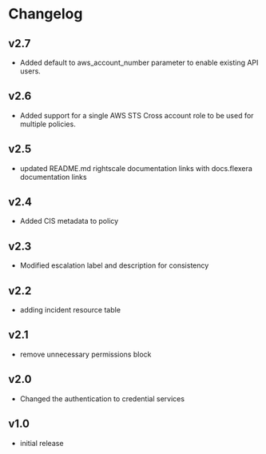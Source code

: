 # Changelog

## v2.7

- Added default to aws_account_number parameter to enable existing API users.

## v2.6

- Added support for a single AWS STS Cross account role to be used for multiple policies.

## v2.5

- updated README.md rightscale documentation links with docs.flexera documentation links

## v2.4

- Added CIS metadata to policy

## v2.3

- Modified escalation label and description for consistency

## v2.2

- adding incident resource table

## v2.1

- remove unnecessary permissions block

## v2.0

- Changed the authentication to credential services

## v1.0

- initial release
